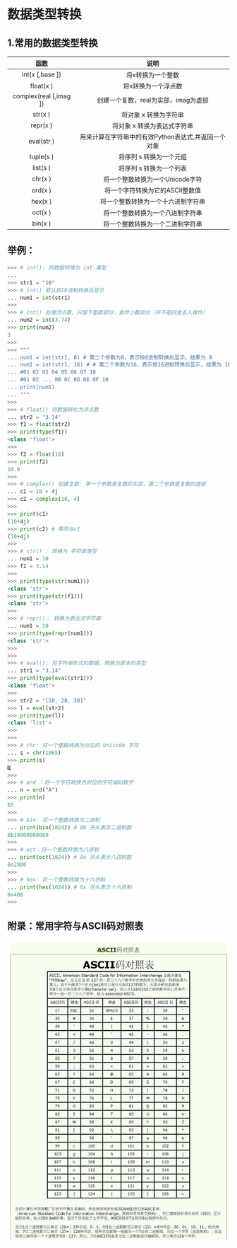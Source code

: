 # 数据类型转换

## 1.常用的数据类型转换

|          函数          |                        说明                         |
| :--------------------: | :-------------------------------------------------: |
|    int(x [,base ])     |                  将x转换为一个整数                  |
|       float(x )        |                 将x转换为一个浮点数                 |
| complex(real [,imag ]) |        创建一个复数，real为实部，imag为虚部         |
|        str(x )         |                将对象 x 转换为字符串                |
|        repr(x )        |             将对象 x 转换为表达式字符串             |
|       eval(str )       | 用来计算在字符串中的有效Python表达式,并返回一个对象 |
|       tuple(s )        |               将序列 s 转换为一个元组               |
|        list(s )        |               将序列 s 转换为一个列表               |
|        chr(x )         |           将一个整数转换为一个Unicode字符           |
|        ord(x )         |           将一个字符转换为它的ASCII整数值           |
|        hex(x )         |         将一个整数转换为一个十六进制字符串          |
|        oct(x )         |          将一个整数转换为一个八进制字符串           |
|        bin(x )         |          将一个整数转换为一个二进制字符串           |

## 举例：

```python
>>> # int(): 将数据转换为 int 类型
... 
>>> str1 = "10"
>>> # int() 默认按10进制转换后显示
... num1 = int(str1)
>>> 
>>> # int() 处理浮点数，只留下整数部分，舍弃小数部分（并不是四舍五入操作）
... num2 = int(3.74)
>>> print(num2)
3
>>> 
>>> """
... num1 = int(str1, 8) # 第二个参数为8，表示按8进制转换后显示，结果为 8
... num1 = int(str1, 16) # # 第二个参数为16，表示按16进制转换后显示，结果为 16
... #01 02 03 04 05 06 07 10
... #01 02 ... 0B 0C 0D 0E 0F 10
... print(num1)
... """
>>> 
>>> # float() 将数据转化为浮点数
... str2 = "3.14"
>>> f1 = float(str2)
>>> print(type(f1))
<class 'float'>
>>> 
>>> f2 = float(10)
>>> print(f2)
10.0
>>> 
>>> # complex() 创建复数: 第一个参数是复数的实部，第二个参数是复数的虚部
... c1 = 10 + 4j
>>> c2 = complex(10, 4)
>>> 
>>> print(c1)
(10+4j)
>>> print(c2) # 等同与c1
(10+4j)
>>> 
>>> # str() : 转换为 字符串类型
... num1 = 10
>>> f1 = 3.14
>>> 
>>> print(type(str(num1)))
<class 'str'>
>>> print(type(str(f1)))
<class 'str'>
>>> 
>>> # repr()： 转换为表达式字符串
... num1 = 10
>>> print(type(repr(num1)))
<class 'str'>
>>> 
>>> 
>>> # eval(): 将字符串形式的数据，转换为原本的类型
... str1 = "3.14"
>>> print(type(eval(str1)))
<class 'float'>
>>> 
>>> str2 = "[10, 20, 30]"
>>> l = eval(str2)
>>> print(type(l))
<class 'list'>
>>> 
>>> 
>>> # chr: 将一个整数转换为对应的 Unicode 字符
... s = chr(1065)
>>> print(s)
Щ
>>> 
>>> # ord ：将一个字符转换为对应的字符编码数字
... n = ord("A")
>>> print(n)
65
>>> 
>>> # bin: 将一个整数转换为二进制
... print(bin(1024)) # 0b 开头表示二进制数
0b10000000000
>>> 
>>> # oct：将一个整数转换为八进制
... print(oct(1024)) # 0o 开头表示八进制数
0o2000
>>> 
>>> # hex: 将一个整数转换为十六进制
... print(hex(1024)) # 0x 开头表示十六进制
0x400
>>>
```

## 附录：常用字符与ASCII码对照表

![常用字符与ASCII码对照表](../src/python基础知识/ASCII码对照表.jpg)